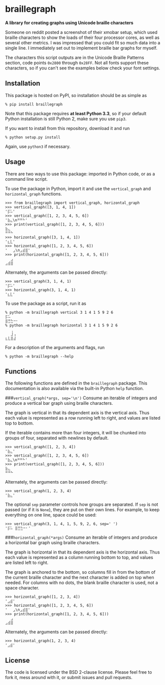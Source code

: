 braillegraph
============

**A library for creating graphs using Unicode braille characters**

Someone on reddit posted a screenshot of their xmobar setup, which used braille characters to show the loads of their four processor cores, as well as several other metrics. I was impressed that you could fit so much data into a single line. I immediately set out to implement braille bar graphs for myself.

The characters this script outputs are in the Unicode Braille Patterns section, code points `0x2800` through `0x28FF`. Not all fonts support these characters, so if you can't see the examples below check your font settings.


Installation
------------
This package is hosted on PyPI, so installation should be as simple as

    % pip install braillegraph

Note that this package requires **at least Python 3.3**, so if your default Python installation is still Python 2, make sure you use `pip3`.

If you want to install from this repository, download it and run

    % python setup.py install

Again, use `python3` if necessary.


Usage
-----

There are two ways to use this package: imported in Python code, or as a command line script.

To use the package in Python, import it and use the `vertical_graph` and `horizontal_graph` functions.

    >>> from braillegraph import vertical_graph, horizontal_graph
    >>> vertical_graph([3, 1, 4, 1])
    '⡯⠥'
    >>> vertical_graph([1, 2, 3, 4, 5, 6])
    '⣷⣄\n⠛⠛⠓'
    >>> print(vertical_graph([1, 2, 3, 4, 5, 6]))
    ⣷⣄
    ⠛⠛⠓
    >>> horizontal_graph([3, 1, 4, 1])
    '⣆⣇'
    >>> horizontal_graph([1, 2, 3, 4, 5, 6])
    '⠀⠀⣠\n⣠⣾⣿'
    >>> print(horizontal_graph([1, 2, 3, 4, 5, 6]))
    ⠀⠀⣠
    ⣠⣾⣿

Alternately, the arguments can be passed directly:

    >>> vertical_graph(3, 1, 4, 1)
    '⡯⠥'
    >>> horizontal_graph(3, 1, 4, 1)
    '⣆⣇'

To use the package as a script, run it as

    % python -m braillegraph vertical 3 1 4 1 5 9 2 6
    ⡯⠥
    ⣿⣛⣓⠒⠂
    % python -m braillegraph horizontal 3 1 4 1 5 9 2 6
    ⠀⠀⢀
    ⠀⠀⣸⢠
    ⣆⣇⣿⣼

For a description of the arguments and flags, run

    % python -m braillegraph --help


Functions
---------

The following functions are defined in the `braillegraph` package. This documentation is also available via the built-in Python `help` function.

###`vertical_graph(*args, sep='\n')`
Consume an iterable of integers and produce a vertical bar graph using braille characters.

The graph is vertical in that its dependent axis is the vertical axis. Thus each value is represented as a row running left to right, and values are listed top to bottom.

If the iterable contains more than four integers, it will be chunked into groups of four, separated with newlines by default.

    >>> vertical_graph([1, 2, 3, 4])
    '⣷⣄'
    >>> vertical_graph([1, 2, 3, 4, 5, 6])
    '⣷⣄\n⠛⠛⠓'
    >>> print(vertical_graph([1, 2, 3, 4, 5, 6]))
    ⣷⣄
    ⠛⠛⠓

Alternately, the arguments can be passed directly:

    >>> vertical_graph(1, 2, 3, 4)
    '⣷⣄'

The optional `sep` parameter controls how groups are separated. If `sep` is not passed (or if it is `None`), they are put on their own lines. For example, to keep everything on one line, space could be used:

    >>> vertical_graph(3, 1, 4, 1, 5, 9, 2, 6, sep=' ')
    '⡯⠥ ⣿⣛⣓⠒⠂'

###`horizontal_graph(*args)`
Consume an iterable of integers and produce a horizontal bar graph using braille characters.

The graph is horizontal in that its dependent axis is the horizontal axis. Thus each value is represented as a column running bottom to top, and values are listed left to right.

The graph is anchored to the bottom, so columns fill in from the bottom of the current braille character and the next character is added on top when needed. For columns with no dots, the blank braille character is used, not a space character.

    >>> horizontal_graph([1, 2, 3, 4])
    '⣠⣾'
    >>> horizontal_graph([1, 2, 3, 4, 5, 6])
    '⠀⠀⣠\n⣠⣾⣿'
    >>> print(horizontal_graph([1, 2, 3, 4, 5, 6]))
    ⠀⠀⣠
    ⣠⣾⣿

Alternately, the arguments can be passed directly:

    >>> horizontal_graph(1, 2, 3, 4)
    '⣠⣾'


License
-------

The code is licensed under the BSD 2-clause license. Please feel free to fork it, mess around with it, or submit issues and pull requests.
